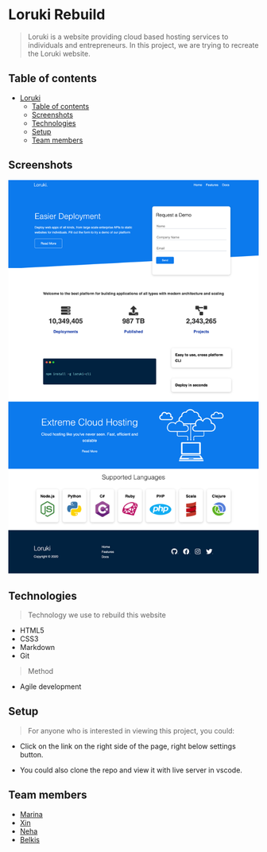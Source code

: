 # Loruki Rebuild

> Loruki is a website providing cloud based hosting services to individuals and
> entrepreneurs. In this project, we are trying to recreate the Loruki website.

## Table of contents

- [Loruki](#Loruki)
  - [Table of contents](#table-of-contents)
  - [Screenshots](#screenshots)
  - [Technologies](#technologies)
  - [Setup](#setup)
  - [Team members](#team-members)

## Screenshots

![loruki](images/lorukiwebshot.png)

## Technologies

> Technology we use to rebuild this website

- HTML5
- CSS3
- Markdown
- Git

> Method

- Agile development

## Setup

> For anyone who is interested in viewing this project, you could:

- Click on the link on the right side of the page, right below settings button.

- You could also clone the repo and view it with live server in vscode.

## Team members

- [Marina](https://github.com/marina-bashlak)
- [Xin](https://github.com/XinGITLou)
- [Neha](https://github.com/Neha-2012)
- [Belkis](https://github.com/blksck)
